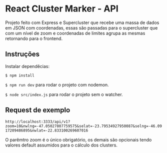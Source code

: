 # React Cluster Marker - API

Projeto feito com Express e Supercluster que recebe uma massa de dados em JSON com coordenadas, essas são passadas para o supercluster que com um nível de zoom e coordenadas de limites agrupa as mesmas retornando para o frontend.

## Instruções

Instalar dependêcias:

`$ npm install`

`$ npm run dev` para rodar o projeto com nodemon.

`$ node src/index.js` para rodar o projeto sem o watcher.

## Request de exemplo

`http://localhost:3333/api/v1?zoom=10&nwlng=-47.05027807759575&selat=-23.79534927950087&selng=-46.0917209486895&nwlat=-22.833100269607016`

O parêmtro zoom é o único obrigatório, os demais são opcionais tendo valores default assumidos para o cálculo dos clusters.
